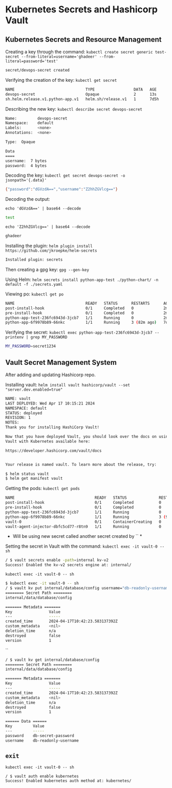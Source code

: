 # Kubernetes Secrets and Hashicorp Vault

## Kubernetes Secrets and Resource Management

Creating a key through the command: `kubectl create secret generic test-secret --from-literal=username='ghadeer' --from-literal=password='test'`

```bash
secret/devops-secret created
```

Verifying the creation of the key: `kubectl get secret`

```bash
NAME                               TYPE                 DATA   AGE
devops-secret                      Opaque               2      13s
sh.helm.release.v1.python-app.v1   helm.sh/release.v1   1      7d5h
```

Describing the new key: `kubectl describe secret devops-secret`

```bash
Name:         devops-secret
Namespace:    default
Labels:       <none>
Annotations:  <none>

Type:  Opaque

Data
====
username:  7 bytes
password:  4 bytes
```

Decoding the key: `kubectl get secret devops-secret -o jsonpath='{.data}'`

```bash
{"password":"dGVzdA==","username":"Z2hhZGVlcg=="}
```

Decoding the output:

`echo 'dGVzdA==' | base64 --decode`

```bash
test
```

`echo 'Z2hhZGVlcg==' | base64 --decode`

```bash
ghadeer
```

Installing the plugin: `helm plugin install https://github.com/jkroepke/helm-secrets`

```bash
Installed plugin: secrets
```

Then creating a gpg key: `gpg --gen-key`

Using Helm: `helm secrets install python-app-test ./python-chart/ -n default -f ./secrets.yaml`

Viewing po: `kubectl get po`

```bash
NAME                               READY   STATUS      RESTARTS      AGE
post-install-hook                  0/1     Completed   0             2m34s
pre-install-hook                   0/1     Completed   0             2m42s
python-app-test-236fc6943d-3jcb7   1/1     Running     0             2m34s
python-app-6f9978b89-66nkc         1/1     Running     3 (82m ago)   7d5h
```

Verifying the secret: `kubectl exec python-app-test-236fc6943d-3jcb7 -- printenv | grep MY_PASSWORD`

```bash
MY_PASSWORD=secret1234
```

## Vault Secret Management System

After adding and updating Hashicorp repo.

Installing vault: `helm install vault hashicorp/vault --set "server.dev.enabled=true"`

```bash
NAME: vault
LAST DEPLOYED: Wed Apr 17 10:15:21 2024
NAMESPACE: default
STATUS: deployed
REVISION: 1
NOTES:
Thank you for installing HashiCorp Vault!

Now that you have deployed Vault, you should look over the docs on using
Vault with Kubernetes available here:

https://developer.hashicorp.com/vault/docs


Your release is named vault. To learn more about the release, try:

$ helm status vault
$ helm get manifest vault
```

Getting the pods: `kubectl get pods`

```bash
NAME                                   READY   STATUS              RESTARTS      AGE
post-install-hook                      0/1     Completed           0             15m
pre-install-hook                       0/1     Completed           0             15m
python-app-test-236fc6943d-3jcb7       1/1     Running             0             15m
python-app-6f9978b89-66nkc             1/1     Running             3 (95m ago)   7d5h
vault-0                                0/1     ContainerCreating   0             34s
vault-agent-injector-dbfc5cd77-r8tn9   1/1     Running             0             34s
```

- Will be using new secret called another secret created by `` \*

Setting the secret in Vault with the command: `kubectl exec -it vault-0 -- sh`

```bash
/ $ vault secrets enable -path=internal kv-v2
Success! Enabled the kv-v2 secrets engine at: internal/
```

`kubectl exec -it vault-0 -- sh`

```bash
$ kubectl exec -it vault-0 -- sh
/ $ vault kv put internal/database/config username="db-readonly-username" password="db-secret-password"
======== Secret Path ========
internal/data/database/config

======= Metadata =======
Key                Value
---                -----
created_time       2024-04-17T10:42:23.583137392Z
custom_metadata    <nil>
deletion_time      n/a
destroyed          false
version            1
```

``

```bash
/ $ vault kv get internal/database/config
======== Secret Path ========
internal/data/database/config

======= Metadata =======
Key                Value
---                -----
created_time       2024-04-17T10:42:23.583137392Z
custom_metadata    <nil>
deletion_time      n/a
destroyed          false
version            1

====== Data ======
Key         Value
---         -----
password    db-secret-password
username    db-readonly-username
```

## `exit`

`kubectl exec -it vault-0 -- sh`

```bash
/ $ vault auth enable kubernetes
Success! Enabled kubernetes auth method at: kubernetes/
```
